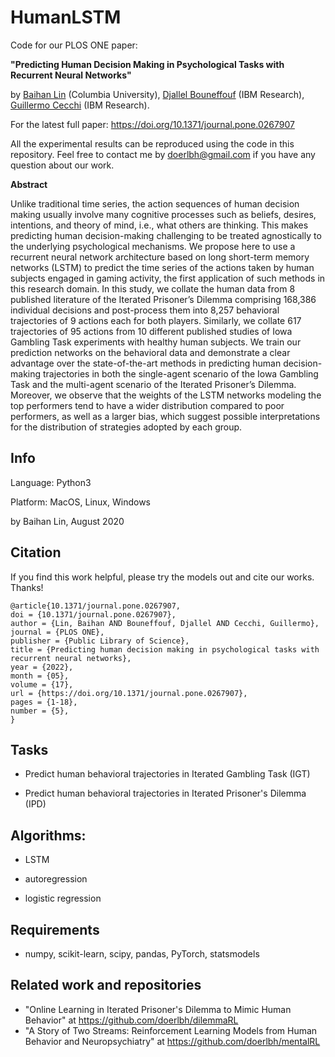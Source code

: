 # HumanLSTM



Code for our PLOS ONE paper: 

**"Predicting Human Decision Making in Psychological Tasks with Recurrent Neural Networks"** 

by [Baihan Lin](https://www.baihan.nyc/) (Columbia University), [Djallel Bouneffouf](https://scholar.google.com/citations?user=i2a1LUMAAAAJ&hl=en) (IBM Research), [Guillermo Cecchi](https://researcher.watson.ibm.com/researcher/view.php?person=us-gcecchi) (IBM Research).





For the latest full paper: https://doi.org/10.1371/journal.pone.0267907



All the experimental results can be reproduced using the code in this repository. Feel free to contact me by doerlbh@gmail.com if you have any question about our work.



**Abstract**

Unlike traditional time series, the action sequences of human decision making usually involve many cognitive processes such as beliefs, desires, intentions, and theory of mind, i.e., what others are thinking. This makes predicting human decision-making challenging to be treated agnostically to the underlying psychological mechanisms. We propose here to use a recurrent neural network architecture based on long short-term memory networks (LSTM) to predict the time series of the actions taken by human subjects engaged in gaming activity, the first application of such methods in this research domain. In this study, we collate the human data from 8 published literature of the Iterated Prisoner’s Dilemma comprising 168,386 individual decisions and post-process them into 8,257 behavioral trajectories of 9 actions each for both players. Similarly, we collate 617 trajectories of 95 actions from 10 different published studies of Iowa Gambling Task experiments with healthy human subjects. We train our prediction networks on the behavioral data and demonstrate a clear advantage over the state-of-the-art methods in predicting human decision-making trajectories in both the single-agent scenario of the Iowa Gambling Task and the multi-agent scenario of the Iterated Prisoner’s Dilemma. Moreover, we observe that the weights of the LSTM networks modeling the top performers tend to have a wider distribution compared to poor performers, as well as a larger bias, which suggest possible interpretations for the distribution of strategies adopted by each group.


## Info

Language: Python3


Platform: MacOS, Linux, Windows

by Baihan Lin, August 2020

  

  


## Citation

If you find this work helpful, please try the models out and cite our works. Thanks!

    @article{10.1371/journal.pone.0267907,
    doi = {10.1371/journal.pone.0267907},
    author = {Lin, Baihan AND Bouneffouf, Djallel AND Cecchi, Guillermo},
    journal = {PLOS ONE},
    publisher = {Public Library of Science},
    title = {Predicting human decision making in psychological tasks with recurrent neural networks},
    year = {2022},
    month = {05},
    volume = {17},
    url = {https://doi.org/10.1371/journal.pone.0267907},
    pages = {1-18},
    number = {5},
    }


## Tasks

* Predict human behavioral trajectories in Iterated Gambling Task (IGT)

* Predict human behavioral trajectories in Iterated Prisoner's Dilemma (IPD)

  

## Algorithms:

* LSTM

* autoregression

* logistic regression

  

## Requirements

* numpy, scikit-learn, scipy, pandas, PyTorch, statsmodels



## Related work and repositories

* "Online Learning in Iterated Prisoner's Dilemma to Mimic Human Behavior" at https://github.com/doerlbh/dilemmaRL
* "A Story of Two Streams: Reinforcement Learning Models from Human Behavior and Neuropsychiatry" at https://github.com/doerlbh/mentalRL




